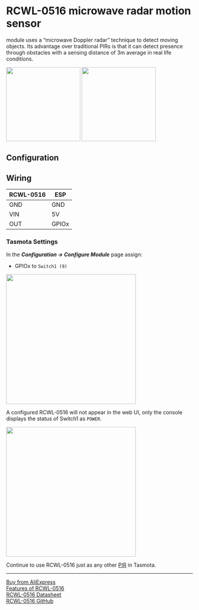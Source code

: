 # RCWL-0516 microwave radar motion sensor

module uses a “microwave Doppler radar” technique to detect moving objects. Its advantage over traditional PIRs is that it can detect presence through obstacles with a sensing distance of 3m average in real life conditions.


<img src="https://raw.githubusercontent.com/arendst/arendst.github.io/master/media/wemos/rcwl0516-microwave-radar-sensor-front.jpg" width=200>
<img src="https://raw.githubusercontent.com/arendst/arendst.github.io/master/media/wemos/rcwl0516-microwave-radar-sensor-back.jpg"  width=200>

## Configuration
## Wiring
| RCWL-0516   | ESP |
|---|---|
|GND   |GND   |
|VIN   |5V   |
|OUT  | GPIOx   |

### Tasmota Settings
In the **_Configuration -> Configure Module_** page assign:

- GPIOx to `Switch1 (9)`   


<img src="https://raw.githubusercontent.com/arendst/arendst.github.io/master/media/wemos/wemos-rcwl0516-config-marked.jpg" width=350>

A configured RCWL-0516 will not appear in the web UI, only the console displays the status of Switch1 as `POWER`.

<img src="https://raw.githubusercontent.com/arendst/arendst.github.io/master/media/wemos/wemos-rcwl0516-console-marked.jpg" width=350>

Continue to use RCWL-0516 just as any other [PIR](PIR-Motion-Sensors) in Tasmota.

---
[Buy from AliExpress](https://aliexpress.com/item/RCWL-0516-microwave-radar-sensor-module-Human-body-induction-switch-module-Intelligent-sensor/32816228153.html)   
[Features of RCWL-0516](https://www.electroschematics.com/get-started-microwave-radar-motion-sensor/)   
[RCWL-0516 Datasheet](https://ita.ovh/files/rcwl-0516.pdf)   
[RCWL-0516 GitHub](https://github.com/jdesbonnet/RCWL-0516)    

